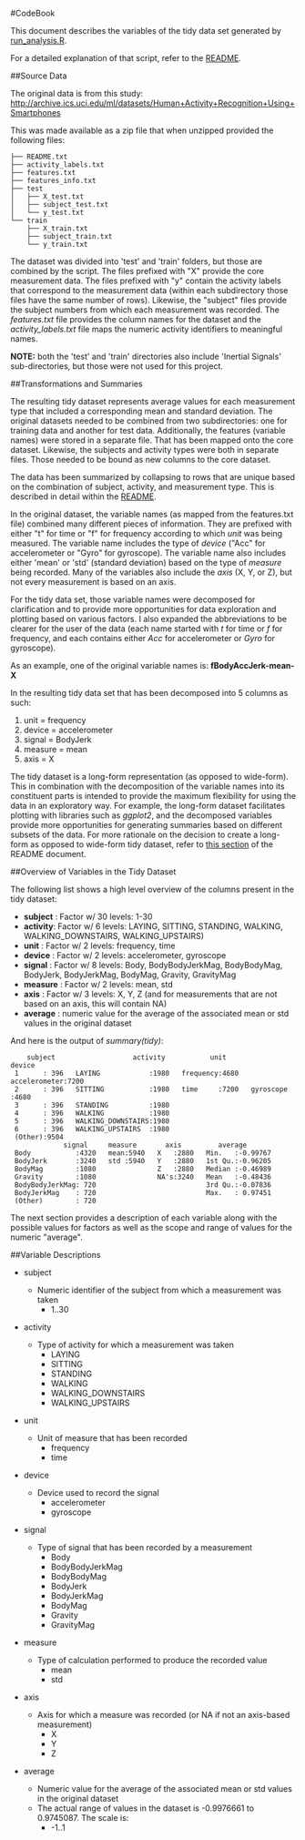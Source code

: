 #CodeBook

This document describes the variables of the tidy data set generated by [run_analysis.R](run_analysis.R).

For a detailed explanation of that script, refer to the [README](README.md).

##Source Data

The original data is from this study: http://archive.ics.uci.edu/ml/datasets/Human+Activity+Recognition+Using+Smartphones

This was made available as a zip file that when unzipped provided the following files:

````
├── README.txt
├── activity_labels.txt
├── features.txt
├── features_info.txt
├── test
│   ├── X_test.txt
│   ├── subject_test.txt
│   └── y_test.txt
└── train
    ├── X_train.txt
    ├── subject_train.txt
    └── y_train.txt
````

The dataset was divided into 'test' and 'train' folders, but those are combined by the script. The files prefixed with "X" provide the core measurement data. The files prefixed with "y" contain the activity labels that correspond to the measurement data (within each subdirectory those files have the same number of rows). Likewise, the "subject" files provide the subject numbers from which each measurement was recorded. The *features.txt* file provides the column names for the dataset and the *activity_labels.txt* file maps the numeric activity identifiers to meaningful names.

**NOTE:** both the 'test' and 'train' directories also include 'Inertial Signals' sub-directories, but those were not used for this project.

##Transformations and Summaries

The resulting tidy dataset represents average values for each measurement type that included a corresponding mean and standard deviation. The original datasets needed to be combined from two subdirectories: one for training data and another for test data. Additionally, the features (variable names) were stored in a separate file. That has been mapped onto the core dataset. Likewise, the subjects and activity types were both in separate files. Those needed to be bound as new columns to the core dataset.

The data has been summarized by collapsing to rows that are unique based on the combination of subject, activity, and measurement type. This is described in detail within the [README](README.md).

In the original dataset, the variable names (as mapped from the features.txt file) combined many different pieces of information. They are prefixed with either "t" for time or "f" for frequency according to which *unit* was being measured. The variable name includes the type of *device* ("Acc" for accelerometer or "Gyro" for gyroscope). The variable name also includes either 'mean' or 'std' (standard deviation) based on the type of *measure* being recorded. Many of the variables also include the *axis* (X, Y, or Z), but not every measurement is based on an axis.

For the tidy data set, those variable names were decomposed for clarification and to provide more opportunities for data exploration and plotting based on various factors. I also expanded the abbreviations to be clearer for the user of the data (each name started with *t* for time or *f* for frequency, and each contains either *Acc* for accelerometer or *Gyro* for gyroscope).

As an example, one of the original variable names is: **fBodyAccJerk-mean-X**

In the resulting tidy data set that has been decomposed into 5 columns as such:

1. unit = frequency
2. device = accelerometer
3. signal = BodyJerk
4. measure = mean
5. axis = X

The tidy dataset is a long-form representation (as opposed to wide-form). This in combination with the decomposition of the variable names into its constituent parts is intended to provide the maximum flexibility for using the data in an exploratory way. For example, the long-form dataset facilitates plotting with libraries such as *ggplot2*, and the decomposed variables provide more opportunities for generating summaries based on different subsets of the data. For more rationale on the decision to create a long-form as opposed to wide-form tidy dataset, refer to [this section](README.md#long-form-vs-wide-form) of the README document.

##Overview of Variables in the Tidy Dataset

The following list shows a high level overview of the columns present in the tidy dataset:

* **subject** : Factor w/ 30 levels: 1-30
* **activity**: Factor w/ 6 levels:  LAYING, SITTING, STANDING, WALKING, WALKING\_DOWNSTAIRS, WALKING_UPSTAIRS)
* **unit**    : Factor w/ 2 levels:  frequency, time
* **device**  : Factor w/ 2 levels:  accelerometer, gyroscope
* **signal**  : Factor w/ 8 levels:  Body, BodyBodyJerkMag, BodyBodyMag, BodyJerk, BodyJerkMag, BodyMag, Gravity, GravityMag
* **measure** : Factor w/ 2 levels:  mean, std
* **axis**    : Factor w/ 3 levels:  X, Y, Z (and for measurements that are not based on an axis, this will contain NA)
* **average** : numeric value for the average of the associated mean or std values in the original dataset

And here is the output of *summary(tidy)*:

````
    subject                   activity           unit                device    
 1      : 396   LAYING            :1980   frequency:4680   accelerometer:7200  
 2      : 396   SITTING           :1980   time     :7200   gyroscope    :4680  
 3      : 396   STANDING          :1980                                        
 4      : 396   WALKING           :1980                                        
 5      : 396   WALKING_DOWNSTAIRS:1980                                        
 6      : 396   WALKING_UPSTAIRS  :1980                                        
 (Other):9504                                                                  
             signal     measure       axis         average        
 Body           :4320   mean:5940   X   :2880   Min.   :-0.99767  
 BodyJerk       :3240   std :5940   Y   :2880   1st Qu.:-0.96205  
 BodyMag        :1080               Z   :2880   Median :-0.46989  
 Gravity        :1080               NA's:3240   Mean   :-0.48436  
 BodyBodyJerkMag: 720                           3rd Qu.:-0.07836  
 BodyJerkMag    : 720                           Max.   : 0.97451  
 (Other)        : 720                                 
````

The next section provides a description of each variable along with the possible values for factors as well as the scope and range of values for the numeric "average".

##Variable Descriptions

* subject
  * Numeric identifier of the subject from which a measurement was taken
    * 1..30

* activity
  * Type of activity for which a measurement was taken
    * LAYING
    * SITTING
    * STANDING
    * WALKING
    * WALKING\_DOWNSTAIRS
    * WALKING_UPSTAIRS

* unit
  * Unit of measure that has been recorded
    * frequency
    * time

* device
  * Device used to record the signal
    * accelerometer
    * gyroscope

* signal
  * Type of signal that has been recorded by a measurement
    * Body
    * BodyBodyJerkMag
    * BodyBodyMag
    * BodyJerk
    * BodyJerkMag
    * BodyMag
    * Gravity
    * GravityMag

* measure
  * Type of calculation performed to produce the recorded value
    * mean
    * std

* axis
  * Axis for which a measure was recorded (or NA if not an axis-based measurement)
    * X
    * Y
    * Z

* average
  * Numeric value for the average of the associated mean or std values in the original dataset
  * The actual range of values in the dataset is -0.9976661 to 0.9745087. The scale is:
    * -1..1
